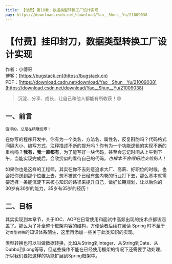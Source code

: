 ```yaml
---
title: 【付费】第18章：数据类型转换工厂设计实现
pay: https://download.csdn.net/download/Yao__Shun__Yu/21009038
---
```


# 【付费】挂印封刀，数据类型转换工厂设计实现

作者：小傅哥
<br/>博客：[https://bugstack.cn](https://bugstack.cn)
<br/>PDF：[https://download.csdn.net/download/Yao__Shun__Yu/21009038](https://download.csdn.net/download/Yao__Shun__Yu/21009038)

> 沉淀、分享、成长，让自己和他人都能有所收获！😄

## 一、前言

`值得的，总是在精雕细琢！`

在你写的程序开发中，你有为一个类名、方法名、属性名，反复斟酌吗？代码格式间隔大小、编写方式、注释描述不断的提升吗？你有为一个功能逻辑的实现不断的重构吗？**我有，我一直都有**，为了能写好一块代码，甚至会忘记时间从上午到下午，当能实现完成后，会欣赏似的看待自己的代码，*也根本不舍得把他交给别人*！

如果你也是这样的工程师，其实在你不去刻意追求大厂、高薪、好职位的时候，也会把你送到那个位置上去。想不被这个已经有些内卷的行业打下去，那么基本就需要选择一条能沉淀下来核心知识的路径来提升自己，做好长期规划，让以后你的30岁有30岁的能力，35岁有35岁的经历！

## 二、目标

其实实现到本章节，关于IOC、AOP在日常使用和面试中高频出现的技术点都该涵盖了。那么为了补全整个框架内容的结构，方便读者后续在阅读 Spring 时不至于对`类型转换`的知识体系陌生，这里再添加一些关于此类知识的实现。

类型转换也可以叫做数据转换，比如从String到Integer、从String到Date、从Dubbo到Long等等，但这些操作不能在已经使用框架的情况下还需要手动处理，所以我们要把这样的功能扩展到Spring框架中。